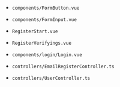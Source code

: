 - `components/FormButton.vue`
- `components/FormInput.vue`

- `RegisterStart.vue`
- `RegisterVerifyings.vue`

- `components/login/Login.vue`

- `controllers/EmailRegisterController.ts`
- `controllers/UserController.ts`
